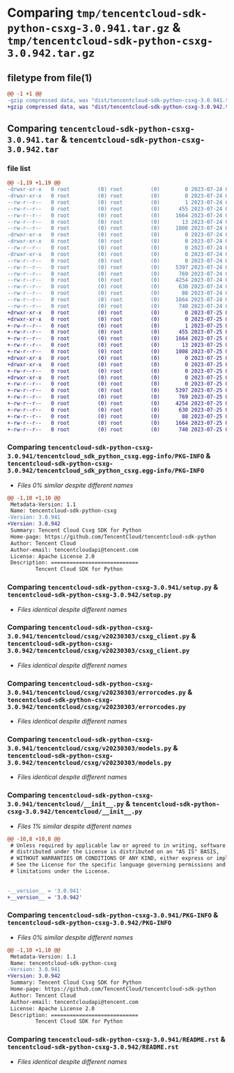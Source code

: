 # Comparing `tmp/tencentcloud-sdk-python-csxg-3.0.941.tar.gz` & `tmp/tencentcloud-sdk-python-csxg-3.0.942.tar.gz`

## filetype from file(1)

```diff
@@ -1 +1 @@
-gzip compressed data, was "dist/tencentcloud-sdk-python-csxg-3.0.941.tar", last modified: Mon Jul 24 00:34:38 2023, max compression
+gzip compressed data, was "dist/tencentcloud-sdk-python-csxg-3.0.942.tar", last modified: Tue Jul 25 04:15:34 2023, max compression
```

## Comparing `tencentcloud-sdk-python-csxg-3.0.941.tar` & `tencentcloud-sdk-python-csxg-3.0.942.tar`

### file list

```diff
@@ -1,19 +1,19 @@
-drwxr-xr-x   0 root         (0) root         (0)        0 2023-07-24 00:34:38.000000 tencentcloud-sdk-python-csxg-3.0.941/
-drwxr-xr-x   0 root         (0) root         (0)        0 2023-07-24 00:34:38.000000 tencentcloud-sdk-python-csxg-3.0.941/tencentcloud_sdk_python_csxg.egg-info/
--rw-r--r--   0 root         (0) root         (0)        1 2023-07-24 00:34:38.000000 tencentcloud-sdk-python-csxg-3.0.941/tencentcloud_sdk_python_csxg.egg-info/dependency_links.txt
--rw-r--r--   0 root         (0) root         (0)      455 2023-07-24 00:34:38.000000 tencentcloud-sdk-python-csxg-3.0.941/tencentcloud_sdk_python_csxg.egg-info/SOURCES.txt
--rw-r--r--   0 root         (0) root         (0)     1664 2023-07-24 00:34:38.000000 tencentcloud-sdk-python-csxg-3.0.941/tencentcloud_sdk_python_csxg.egg-info/PKG-INFO
--rw-r--r--   0 root         (0) root         (0)       13 2023-07-24 00:34:38.000000 tencentcloud-sdk-python-csxg-3.0.941/tencentcloud_sdk_python_csxg.egg-info/top_level.txt
--rw-r--r--   0 root         (0) root         (0)     1008 2023-07-24 00:34:38.000000 tencentcloud-sdk-python-csxg-3.0.941/setup.py
-drwxr-xr-x   0 root         (0) root         (0)        0 2023-07-24 00:34:38.000000 tencentcloud-sdk-python-csxg-3.0.941/tencentcloud/
-drwxr-xr-x   0 root         (0) root         (0)        0 2023-07-24 00:34:38.000000 tencentcloud-sdk-python-csxg-3.0.941/tencentcloud/csxg/
--rw-r--r--   0 root         (0) root         (0)        0 2023-07-24 00:34:38.000000 tencentcloud-sdk-python-csxg-3.0.941/tencentcloud/csxg/__init__.py
-drwxr-xr-x   0 root         (0) root         (0)        0 2023-07-24 00:34:38.000000 tencentcloud-sdk-python-csxg-3.0.941/tencentcloud/csxg/v20230303/
--rw-r--r--   0 root         (0) root         (0)        0 2023-07-24 00:34:38.000000 tencentcloud-sdk-python-csxg-3.0.941/tencentcloud/csxg/v20230303/__init__.py
--rw-r--r--   0 root         (0) root         (0)     5397 2023-07-24 00:34:38.000000 tencentcloud-sdk-python-csxg-3.0.941/tencentcloud/csxg/v20230303/csxg_client.py
--rw-r--r--   0 root         (0) root         (0)      769 2023-07-24 00:34:38.000000 tencentcloud-sdk-python-csxg-3.0.941/tencentcloud/csxg/v20230303/errorcodes.py
--rw-r--r--   0 root         (0) root         (0)     4254 2023-07-24 00:34:38.000000 tencentcloud-sdk-python-csxg-3.0.941/tencentcloud/csxg/v20230303/models.py
--rw-r--r--   0 root         (0) root         (0)      630 2023-07-24 00:34:38.000000 tencentcloud-sdk-python-csxg-3.0.941/tencentcloud/__init__.py
--rw-r--r--   0 root         (0) root         (0)       88 2023-07-24 00:34:38.000000 tencentcloud-sdk-python-csxg-3.0.941/setup.cfg
--rw-r--r--   0 root         (0) root         (0)     1664 2023-07-24 00:34:38.000000 tencentcloud-sdk-python-csxg-3.0.941/PKG-INFO
--rw-r--r--   0 root         (0) root         (0)      740 2023-07-24 00:34:38.000000 tencentcloud-sdk-python-csxg-3.0.941/README.rst
+drwxr-xr-x   0 root         (0) root         (0)        0 2023-07-25 04:15:34.000000 tencentcloud-sdk-python-csxg-3.0.942/
+drwxr-xr-x   0 root         (0) root         (0)        0 2023-07-25 04:15:34.000000 tencentcloud-sdk-python-csxg-3.0.942/tencentcloud_sdk_python_csxg.egg-info/
+-rw-r--r--   0 root         (0) root         (0)        1 2023-07-25 04:15:34.000000 tencentcloud-sdk-python-csxg-3.0.942/tencentcloud_sdk_python_csxg.egg-info/dependency_links.txt
+-rw-r--r--   0 root         (0) root         (0)      455 2023-07-25 04:15:34.000000 tencentcloud-sdk-python-csxg-3.0.942/tencentcloud_sdk_python_csxg.egg-info/SOURCES.txt
+-rw-r--r--   0 root         (0) root         (0)     1664 2023-07-25 04:15:34.000000 tencentcloud-sdk-python-csxg-3.0.942/tencentcloud_sdk_python_csxg.egg-info/PKG-INFO
+-rw-r--r--   0 root         (0) root         (0)       13 2023-07-25 04:15:34.000000 tencentcloud-sdk-python-csxg-3.0.942/tencentcloud_sdk_python_csxg.egg-info/top_level.txt
+-rw-r--r--   0 root         (0) root         (0)     1008 2023-07-25 04:15:34.000000 tencentcloud-sdk-python-csxg-3.0.942/setup.py
+drwxr-xr-x   0 root         (0) root         (0)        0 2023-07-25 04:15:34.000000 tencentcloud-sdk-python-csxg-3.0.942/tencentcloud/
+drwxr-xr-x   0 root         (0) root         (0)        0 2023-07-25 04:15:34.000000 tencentcloud-sdk-python-csxg-3.0.942/tencentcloud/csxg/
+-rw-r--r--   0 root         (0) root         (0)        0 2023-07-25 04:15:34.000000 tencentcloud-sdk-python-csxg-3.0.942/tencentcloud/csxg/__init__.py
+drwxr-xr-x   0 root         (0) root         (0)        0 2023-07-25 04:15:34.000000 tencentcloud-sdk-python-csxg-3.0.942/tencentcloud/csxg/v20230303/
+-rw-r--r--   0 root         (0) root         (0)        0 2023-07-25 04:15:34.000000 tencentcloud-sdk-python-csxg-3.0.942/tencentcloud/csxg/v20230303/__init__.py
+-rw-r--r--   0 root         (0) root         (0)     5397 2023-07-25 04:15:34.000000 tencentcloud-sdk-python-csxg-3.0.942/tencentcloud/csxg/v20230303/csxg_client.py
+-rw-r--r--   0 root         (0) root         (0)      769 2023-07-25 04:15:34.000000 tencentcloud-sdk-python-csxg-3.0.942/tencentcloud/csxg/v20230303/errorcodes.py
+-rw-r--r--   0 root         (0) root         (0)     4254 2023-07-25 04:15:34.000000 tencentcloud-sdk-python-csxg-3.0.942/tencentcloud/csxg/v20230303/models.py
+-rw-r--r--   0 root         (0) root         (0)      630 2023-07-25 04:15:34.000000 tencentcloud-sdk-python-csxg-3.0.942/tencentcloud/__init__.py
+-rw-r--r--   0 root         (0) root         (0)       88 2023-07-25 04:15:34.000000 tencentcloud-sdk-python-csxg-3.0.942/setup.cfg
+-rw-r--r--   0 root         (0) root         (0)     1664 2023-07-25 04:15:34.000000 tencentcloud-sdk-python-csxg-3.0.942/PKG-INFO
+-rw-r--r--   0 root         (0) root         (0)      740 2023-07-25 04:15:34.000000 tencentcloud-sdk-python-csxg-3.0.942/README.rst
```

### Comparing `tencentcloud-sdk-python-csxg-3.0.941/tencentcloud_sdk_python_csxg.egg-info/PKG-INFO` & `tencentcloud-sdk-python-csxg-3.0.942/tencentcloud_sdk_python_csxg.egg-info/PKG-INFO`

 * *Files 0% similar despite different names*

```diff
@@ -1,10 +1,10 @@
 Metadata-Version: 1.1
 Name: tencentcloud-sdk-python-csxg
-Version: 3.0.941
+Version: 3.0.942
 Summary: Tencent Cloud Csxg SDK for Python
 Home-page: https://github.com/TencentCloud/tencentcloud-sdk-python
 Author: Tencent Cloud
 Author-email: tencentcloudapi@tencent.com
 License: Apache License 2.0
 Description: ============================
         Tencent Cloud SDK for Python
```

### Comparing `tencentcloud-sdk-python-csxg-3.0.941/setup.py` & `tencentcloud-sdk-python-csxg-3.0.942/setup.py`

 * *Files identical despite different names*

### Comparing `tencentcloud-sdk-python-csxg-3.0.941/tencentcloud/csxg/v20230303/csxg_client.py` & `tencentcloud-sdk-python-csxg-3.0.942/tencentcloud/csxg/v20230303/csxg_client.py`

 * *Files identical despite different names*

### Comparing `tencentcloud-sdk-python-csxg-3.0.941/tencentcloud/csxg/v20230303/errorcodes.py` & `tencentcloud-sdk-python-csxg-3.0.942/tencentcloud/csxg/v20230303/errorcodes.py`

 * *Files identical despite different names*

### Comparing `tencentcloud-sdk-python-csxg-3.0.941/tencentcloud/csxg/v20230303/models.py` & `tencentcloud-sdk-python-csxg-3.0.942/tencentcloud/csxg/v20230303/models.py`

 * *Files identical despite different names*

### Comparing `tencentcloud-sdk-python-csxg-3.0.941/tencentcloud/__init__.py` & `tencentcloud-sdk-python-csxg-3.0.942/tencentcloud/__init__.py`

 * *Files 1% similar despite different names*

```diff
@@ -10,8 +10,8 @@
 # Unless required by applicable law or agreed to in writing, software
 # distributed under the License is distributed on an "AS IS" BASIS,
 # WITHOUT WARRANTIES OR CONDITIONS OF ANY KIND, either express or implied.
 # See the License for the specific language governing permissions and
 # limitations under the License.
 
 
-__version__ = '3.0.941'
+__version__ = '3.0.942'
```

### Comparing `tencentcloud-sdk-python-csxg-3.0.941/PKG-INFO` & `tencentcloud-sdk-python-csxg-3.0.942/PKG-INFO`

 * *Files 0% similar despite different names*

```diff
@@ -1,10 +1,10 @@
 Metadata-Version: 1.1
 Name: tencentcloud-sdk-python-csxg
-Version: 3.0.941
+Version: 3.0.942
 Summary: Tencent Cloud Csxg SDK for Python
 Home-page: https://github.com/TencentCloud/tencentcloud-sdk-python
 Author: Tencent Cloud
 Author-email: tencentcloudapi@tencent.com
 License: Apache License 2.0
 Description: ============================
         Tencent Cloud SDK for Python
```

### Comparing `tencentcloud-sdk-python-csxg-3.0.941/README.rst` & `tencentcloud-sdk-python-csxg-3.0.942/README.rst`

 * *Files identical despite different names*

